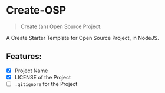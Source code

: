 # Create-OSP

> Create (an) Open Source Project.

A Create Starter Template for Open Source Project, in NodeJS.

## Features:

- [x] Project Name
- [x] LICENSE of the Project
- [ ] `.gitignore` for the Project